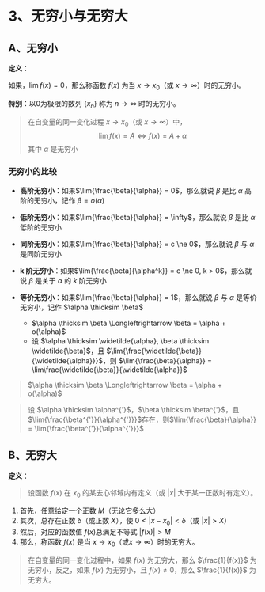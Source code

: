 # 3、无穷小与无穷大

## A、无穷小

__定义__：

如果，$\lim{f(x)} = 0$，那么称函数 $f(x)$ 为当 $x \to x_0$（或 $x \to \infty$）时的无穷小。  

**特别**：以0为极限的数列 $\{x_n\}$ 称为 $n \to \infty$ 时的无穷小。  

> 在自变量的同一变化过程 $x \to x_0$（或 $x \to \infty$）中，
> $$\lim{f(x)} = A \Longleftrightarrow f(x) = A + \alpha$$ 
> 其中 $\alpha$ 是无穷小

### 无穷小的比较

- __高阶无穷小__：如果$\lim{\frac{\beta}{\alpha}} = 0$，那么就说 $\beta$ 是比 $\alpha$ 高阶的无穷小，记作 $\beta = o(\alpha)$

- __低阶无穷小__：如果$\lim{\frac{\beta}{\alpha}} = \infty$，那么就说 $\beta$ 是比 $\alpha$ 低阶的无穷小

- __同阶无穷小__：如果$\lim{\frac{\beta}{\alpha}} = c \ne 0$，那么就说 $\beta$ 与 $\alpha$ 是同阶无穷小

- __k 阶无穷小__：如果$\lim{\frac{\beta}{\alpha^k}} = c \ne 0, k > 0$，那么就说 $\beta$ 是关于 $\alpha$ 的 $k$ 阶无穷小

- __等价无穷小__：如果$\lim{\frac{\beta}{\alpha}} = 1$，那么就说 $\beta$ 与 $\alpha$ 是等价无穷小，记作 $\alpha \thicksim \beta$
  - $\alpha \thicksim \beta \Longleftrightarrow \beta = \alpha + o(\alpha)$
  - 设 $\alpha \thicksim \widetilde{\alpha}, \beta \thicksim \widetilde{\beta}$，且 $\lim{\frac{\widetilde{\beta}}{\widetilde{\alpha}}}$，则 $\lim{\frac{\beta}{\alpha}} = \lim\frac{\widetilde{\beta}}{\widetilde{\alpha}}$

> $\alpha \thicksim \beta \Longleftrightarrow \beta = \alpha + o(\alpha)$

> 设 $\alpha \thicksim \alpha^{'}$，$\beta \thicksim \beta^{'}$，且$\lim{\frac{\beta^{'}}{\alpha^{'}}}$存在，则$\lim{\frac{\beta}{\alpha}} = \lim{\frac{\beta^{'}}{\alpha^{'}}}$

## B、无穷大

__定义__：

> 设函数 $f(x)$ 在 $x_0$ 的某去心邻域内有定义（或 $|x|$ 大于某一正数时有定义）。

1. 首先，任意给定一个正数 $M$（无论它多么大）
2. 其次，总存在正数 $\delta$（或正数 $X$），使 $0 < |x - x_0| < \delta$（或 $|x| > X$）
3. 然后，对应的函数值 $f(x)$总满足不等式 $|f(x)| > M$
4. 那么，称函数 $f(x)$ 是当 $x \to x_0$（或$x \to \infty$）时的无穷大。  

> 在自变量的同一变化过程中，如果 $f(x)$ 为无穷大，那么 $\frac{1}{f(x)}$ 为无穷小，反之，如果 $f(x)$ 为无穷小，且 $f(x) \ne 0$，那么 $\frac{1}{f(x)}$ 为无穷大。